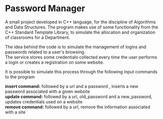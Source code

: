 # Password Manager
A small project developed in C++ language, for the discipline of Algorithms and Data Structures. The program makes use of some functionality from the C++ Standard Template Library, to simulate the allocation and organization of classrooms for a Department.
 
The idea behind the code is to simulate the management of logins and passwords related to a user's browsing. <br />
The service stores some credentials collected every time the user performs a login or creates a registration on some website.

It is possible to simulate this process through the following input commands to the program <br />

**insert command:** followed by a url and a password , inserts a new password associated with a given website <br />
**update command:** followed by a url, old_password and a new_password, updates credentials used on a website <br />
**remove command:** followed by a url, remove the information associated with a site <br />
